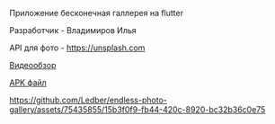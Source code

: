 Приложение бесконечная галлерея на flutter

Разработчик - Владимиров Илья

API для фото - https://unsplash.com


[Видеообзор](https://drive.google.com/file/d/1Fp49XU0HxpL_Fk8Q3y8Ejx600KJIlSqW/view?usp=sharing)

[APK файл](https://github.com/Ledber/endless-photo-gallery/releases/tag/1.0)


https://github.com/Ledber/endless-photo-gallery/assets/75435855/15b3f0f9-fb44-420c-8920-bc32b36c0e75

